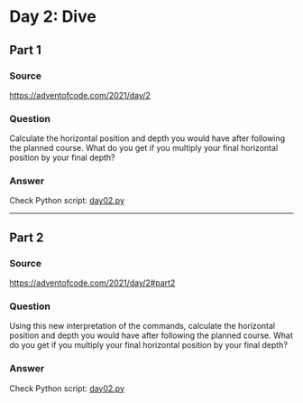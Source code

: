 # Day 2: Dive

## Part 1

### Source

https://adventofcode.com/2021/day/2

### Question

Calculate the horizontal position and depth you would have after following the planned course. What do you get if you multiply your final horizontal position by your final depth?

### Answer

Check Python script: [day02.py](./day02.py)

---

## Part 2

### Source

https://adventofcode.com/2021/day/2#part2

### Question

Using this new interpretation of the commands, calculate the horizontal position and depth you would have after following the planned course. What do you get if you multiply your final horizontal position by your final depth?

### Answer

Check Python script: [day02.py](./day02.py)
